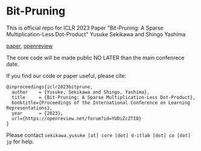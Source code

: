# Bit-Pruning
This is official repo for ICLR 2023 Paper "Bit-Pruning: A Sparse Multiplication-Less Dot-Product"
Yusuke Sekikawa and Shingo Yashima

[paper](https://openreview.net/pdf?id=YUDiZcZTI8), [openreview](https://openreview.net/forum?id=YUDiZcZTI8)


The core code will be made public NO LATER than the main confenrece date.

If you find our code or paper useful, please cite:
```
@inproceedings{iclr2023bitprune,
  author    = {Yusuke, Sekikawa and Shingo, Yashima},
  title     = {Bit-Pruning: A Sparse Multiplication-Less Dot-Product},
  booktitle={Proceedings of the International Conference on Learning Representations},
  year      = {2023},
  url={https://openreview.net/forum?id=YUDiZcZTI8}
}
```

Please contact `sekikawa.yusuke [at] core [dot] d-itlab [dot] co [dot] jp` for help.
